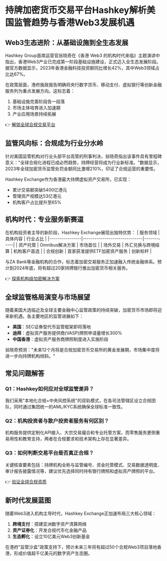 # 持牌加密货币交易平台Hashkey解析美国监管趋势与香港Web3发展机遇

## Web3生态进阶：从基础设施到全生态发展

Hashkey Group首席运营官翁晓奇在《香港 Web3 的机构时代来临》主题演讲中指出，香港Web3产业已完成第一阶段基础设施建设，正式迈入全生态发展阶段。据官方数据显示，2023年香港金融科技投资额同比增长42%，其中Web3领域占比达67%。

在政策层面，港府施政报告明确将央行数字货币、移动支付、虚拟银行等创新金融服务列为重点发展方向。这标志着：

1. 基础设施完善阶段告一段落
2. 市场主体培育进入加速期
3. 产业应用场景持续拓展

👉 [解锁全球合规交易平台](https://bit.ly/okx_welcome)

## 监管风向标：合规成为行业分水岭

针对美国监管机构对行业头部平台高管的刑事判决，翁晓奇指出该事件具有里程碑意义："全球合规化进程已成必然趋势，持牌经营将成为行业新标准。"数据显示，2023年全球加密货币监管处罚金额同比激增210%，印证了合规运营的重要性。

Hashkey Exchange作为香港最大持牌虚拟资产交易所，已实现：
- 累计交易额突破5400亿港元
- 管理资产规模达53亿港元
- 机构客户占比提升至65%

## 机构时代：专业服务新赛道

在机构投资者主导的新阶段，Hashkey Exchange展现出独特优势：
| 服务领域       | 具体内容                     | 行业占比   |
|----------------|------------------------------|------------|
| 资产托管       | Omnibus解决方案              | 市场首位   |
| 场外交易       | 外汇兑换与跨境结算           | 机构客户首选 |
| 合规创新       | 首家获准提供ETF加密资产服务  | 创新标杆   |

与ZA Bank等金融机构的合作，标志着加密交易服务正加速融入传统金融体系。预计到2024年底，将有超过20家持牌银行推出加密货币相关服务。

👉 [探索机构级加密解决方案](https://bit.ly/okx_welcome)

## 全球监管格局演变与市场展望

随着美国大选临近及全球主要金融中心监管政策的持续突破，加密货币市场即将迎来新机遇。各主要地区的监管进展如下：

- **美国**：SEC证券型代币监管框架即将落地
- **迪拜**：虚拟资产服务提供商(VASP)牌照申请量增长300%
- **中国香港**：虚拟资产服务商牌照制度进入实施阶段

翁晓奇预测："未来12个月将是合规加密货币交易所的黄金发展期，市场集中度将进一步向持牌机构倾斜。"

## 常见问题解答

### Q1：Hashkey如何应对全球监管差异？
我们采用"本地化合规+中央风控系统"的双轨模式，在各司法管辖区设立合规团队，同时通过集团统一的AML/KYC系统确保全球标准一致性。

### Q2：机构投资者与散户投资者服务有何区别？
机构服务提供定制化API接入、大宗交易撮合和专业托管方案，而零售服务更侧重易用性和教育支持，两者在合规要求和技术架构上存在显著差异。

### Q3：如何判断交易平台是否真正合规？
关键核查要素包括：持牌机构全称与监管编号、资金托管模式、交易数据透明度、审计报告披露情况等，建议优先选择同时持有银行牌照和虚拟资产牌照的平台。

👉 [验证全球合规资质](https://bit.ly/okx_welcome)

## 新时代发展蓝图

随着Web3进入机构主导时代，Hashkey Exchange正加速布局三大核心领域：
1. **跨境支付**：搭建亚洲数字资产清算网络
2. **资产证券化**：开发合规代币化金融产品
3. **生态孵化**：设立10亿美元Web3创新基金

在港府"监管沙盒"政策支持下，预计未来三年将有超过50个合规Web3项目落地香港，形成价值超千亿美元的数字资产生态圈。